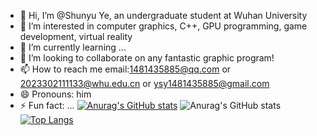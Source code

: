 - 👋 Hi, I’m @Shunyu Ye, an undergraduate student at Wuhan University
- 👀 I’m interested in computer graphics, C++, GPU programming, game development, virtual reality 
- 🌱 I’m currently learning ...
- 💞️ I’m looking to collaborate on any fantastic graphic program!
- 📫 How to reach me email:1481435885@qq.com or 2023302111133@whu.edu.cn or ysy1481435885@gmail.com 
- 😄 Pronouns: him
- ⚡ Fun fact: ...
[![Anurag's GitHub stats](https://github-readme-stats.vercel.app/api?username=Hypn0tised-ysy)](https://github.com/Hypn0tised-ys/github-readme-stats)
![Anurag's GitHub stats](https://github-readme-stats.vercel.app/api?username=Hypn0tised-ysy&show_icons=true&theme=dracula)
[![Top Langs](https://github-readme-stats.vercel.app/api/top-langs/?username=Hypn0tised-ysy)](https://github.com/Hypn0tised-ys/github-readme-stats)
<!---
Hypn0tised-ysy/Hypn0tised-ysy is a ✨ special ✨ repository because its `README.md` (this file) appears on your GitHub profile.
You can click the Preview link to take a look at your changes.
--->
